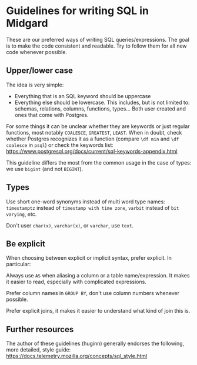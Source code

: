 # Guidelines for writing SQL in Midgard

These are our preferred ways of writing SQL queries/expressions. The goal is to make the code
consistent and readable. Try to follow them for all new code whenever possible.

## Upper/lower case

The idea is very simple:

- Everything that is an SQL keyword should be uppercase
- Everything else should be lowercase. This includes, but is not limited to: schemas, relations,
  columns, functions, types… Both user created and ones that come with Postgres.

For some things it can be unclear whether they are keywords or just regular functions, most notably
`COALESCE`, `GREATEST`, `LEAST`. When in doubt, check whether Postgres recognizes it as a function
(compare `\df min` and `\df coalesce` in `psql`) or check the keywords list:
https://www.postgresql.org/docs/current/sql-keywords-appendix.html

This guideline differs the most from the common usage in the case of types: we use `bigint`
(and not `BIGINT`).

## Types

Use short one-word synonyms instead of multi word type names: `timestamptz` instead of
`timestamp with time zone`, `varbit` instead of `bit varying`, etc.

Don't user `char(x)`, `varchar(x)`, or `varchar`, use `text`.

## Be explicit

When choosing between explicit or implicit syntax, prefer explicit. In particular:

Always use `AS` when aliasing a column or a table name/expression. It makes it easier to read,
especially with complicated expressions.

Prefer column names in `GROUP BY`, don't use column numbers whenever possible.

Prefer explicit joins, it makes it easier to understand what kind of join this is.

## Further resources

The author of these guidelines (huginn) generally endorses the following, more detailed, style
guide: https://docs.telemetry.mozilla.org/concepts/sql_style.html

